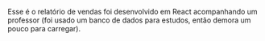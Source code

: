 Esse é o relatório de vendas foi desenvolvido em React acompanhando um professor (foi usado um banco de dados para estudos, então demora um pouco para carregar).
